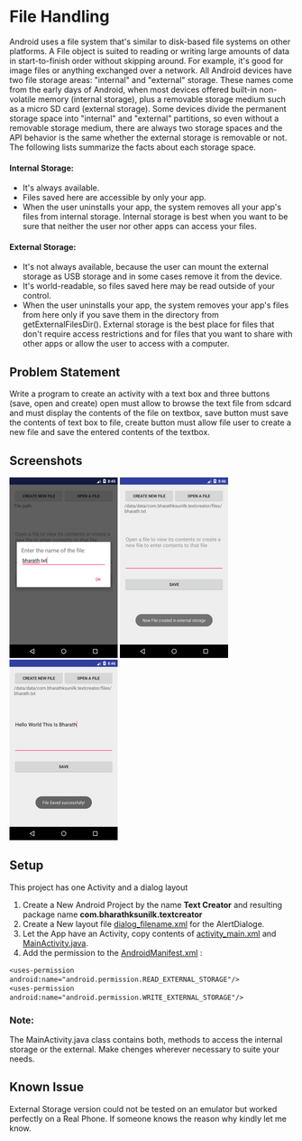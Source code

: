 # File Handling
Android uses a file system that's similar to disk-based file systems on other platforms. A File object is suited to reading or writing large amounts of data in start-to-finish order without skipping around. For example, it's good for image files or anything exchanged over a network.
All Android devices have two file storage areas: "internal" and "external" storage. These names come from the early days of Android, when most devices offered built-in non-volatile memory (internal storage), plus a removable storage medium such as a micro SD card (external storage). Some devices divide the permanent storage space into "internal" and "external" partitions, so even without a removable storage medium, there are always two storage spaces and the API behavior is the same whether the external storage is removable or not. The following lists summarize the facts about each storage space.

#### Internal Storage:
- It's always available.
- Files saved here are accessible by only your app.
- When the user uninstalls your app, the system removes all your app's files from internal storage.
Internal storage is best when you want to be sure that neither the user nor other apps can access your files.

#### External Storage:
- It's not always available, because the user can mount the external storage as USB storage and in some cases remove it from the device.
- It's world-readable, so files saved here may be read outside of your control.
- When the user uninstalls your app, the system removes your app's files from here only if you save them in the directory from getExternalFilesDir().
External storage is the best place for files that don't require access restrictions and for files that you want to share with other apps or allow the user to access with a computer.

## Problem Statement
Write a program to create an activity with a text box and three buttons (save, open and create) open must allow to browse the text file from sdcard and must display the contents of the file on textbox, save button must save the contents of text box to file, create button must allow file user to create a new file and save the entered contents of the textbox.

## Screenshots
![Alt text](screenshots/2a.png?raw=true)
![Alt text](screenshots/2b.png?raw=true)
![Alt text](screenshots/2c.png?raw=true)

## Setup
This project has one Activity and a dialog layout
1. Create a New Android Project by the name **Text Creator** and resulting package name **com.bharathksunilk.textcreator**
2. Create a New layout file [dialog_filename.xml](xml/dialog_filename.xml) for the AlertDialoge.
3. Let the App have an Activity, copy contents of [activity_main.xml](xml/activity_main.xml) and [MainActivity.java](java/com/bharathksunilk/textcreator/MainActivity.java).
4. Add the permission to the [AndroidManifest.xml](xml/AndroidManifest.xml) :
```
<uses-permission android:name="android.permission.READ_EXTERNAL_STORAGE"/>
<uses-permission android:name="android.permission.WRITE_EXTERNAL_STORAGE"/>
```
### Note:
The MainActivity.java class contains both, methods to access the internal storage or the external. Make chenges wherever necessary to suite your needs.

## Known Issue
External Storage version could not be tested on an emulator but worked perfectly on a Real Phone. If someone knows the reason why kindly let me know.
